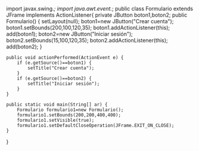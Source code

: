 import javax.swing.*;
import java.awt.event.*;
public class Formulario extends JFrame implements ActionListener{
    private JButton boton1,boton2;
    public Formulario() {
        setLayout(null);
        boton1=new JButton("Crear cuenta");
        boton1.setBounds(200,100,120,35);
        boton1.addActionListener(this);
        add(boton1);
        boton2=new JButton("Iniciar sesión");
        boton2.setBounds(15,100,120,35);
        boton2.addActionListener(this);
        add(boton2);
    }
    
    public void actionPerformed(ActionEvent e) {
        if (e.getSource()==boton1) {
            setTitle("Crear cuenta");
        }
        if (e.getSource()==boton2) {
            setTitle("Iniciar sesión");
        }
    }
    
    public static void main(String[] ar) {
        Formulario formulario1=new Formulario();
        formulario1.setBounds(200,200,400,400);
        formulario1.setVisible(true);
        formulario1.setDefaultCloseOperation(JFrame.EXIT_ON_CLOSE);
    }
}
